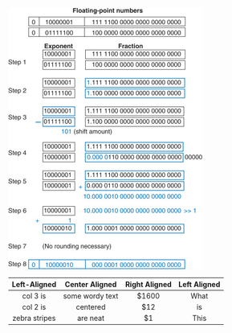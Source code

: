 ![](./images/fp32Addtion.jpg)


| Left-Aligned  | Center Aligned  | Right Aligned | Left Aligned |
| :------------:|:---------------:|:-----:|:-----:|
| col 3 is      | some wordy text | $1600 | What |
| col 2 is      | centered        |   $12 | is |
| zebra stripes | are neat        |    $1 | This |
